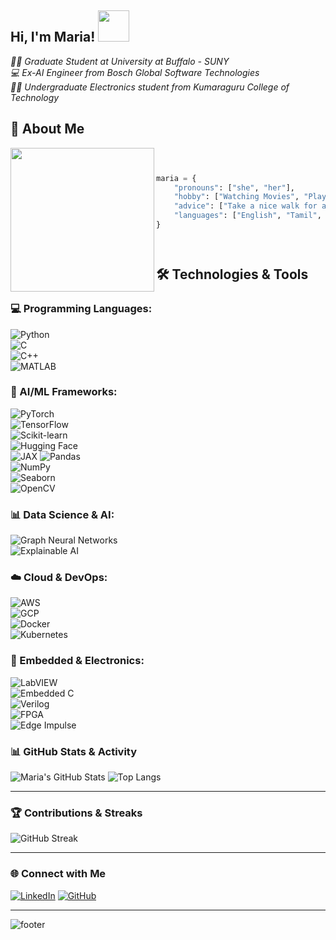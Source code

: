 <!--
**Maria-Antony/Maria-Antony** is a ✨ _special_ ✨ repository because its `README.md` (this file) appears on your GitHub profile.

Here are some ideas to get you started:

- 🔭 I’m currently working on ...
- 🌱 I’m currently learning ...
- 👯 I’m looking to collaborate on ...
- 🤔 I’m looking for help with ...
- 💬 Ask me about ...
- 📫 How to reach me: ...
- 😄 Pronouns: ...
- ⚡ Fun fact: ...
-->
<h2> Hi, I'm Maria! <img src="https://i.pinimg.com/originals/88/e7/66/88e7663123544c7d7bbba95d0ab10a76.gif" width="50"></h2>

<p><em>👩‍🎓 Graduate Student at University at Buffalo - SUNY </br>💻 Ex-AI Engineer from Bosch Global Software Technologies</br>👩‍🎓 Undergraduate Electronics student from Kumaraguru College of Technology</em></p>

## 🚀 About Me

<img align='left' src = 'https://gifdb.com/images/high/umiko-ahagon-desktop-programming-eg5f8g2281ekfhde.gif' width="230">

<div align="left">

```python



maria = {
    "pronouns": ["she", "her"],
    "hobby": ["Watching Movies", "Playing and Listening Music", "Adventurer"],
    "advice": ["Take a nice walk for a coffee when you are bored, I mean it"],
    "languages": ["English", "Tamil", "German", "Malayalam"]
}




```







</div>

## 🛠️ Technologies & Tools  

### **💻 Programming Languages:**  
![Python](https://img.shields.io/badge/Python-3776AB?style=for-the-badge&logo=python&logoColor=white)  
![C](https://img.shields.io/badge/C-A8B9CC?style=for-the-badge&logo=c&logoColor=white)  
![C++](https://img.shields.io/badge/C++-00599C?style=for-the-badge&logo=c%2B%2B&logoColor=white)  
![MATLAB](https://img.shields.io/badge/MATLAB-0076A8?style=for-the-badge&logo=mathworks&logoColor=white)  

### **🧠 AI/ML Frameworks:**  
![PyTorch](https://img.shields.io/badge/PyTorch-EE4C2C?style=for-the-badge&logo=pytorch&logoColor=white)  
![TensorFlow](https://img.shields.io/badge/TensorFlow-FF6F00?style=for-the-badge&logo=tensorflow&logoColor=white)  
![Scikit-learn](https://img.shields.io/badge/Scikit--learn-F7931E?style=for-the-badge&logo=scikit-learn&logoColor=white)  
![Hugging Face](https://img.shields.io/badge/Hugging%20Face-FCC624?style=for-the-badge&logo=huggingface&logoColor=black)  
![JAX](https://img.shields.io/badge/JAX-0072C6?style=for-the-badge&logo=google&logoColor=white)
![Pandas](https://img.shields.io/badge/Pandas-150458?style=for-the-badge&logo=pandas&logoColor=white)  
![NumPy](https://img.shields.io/badge/NumPy-013243?style=for-the-badge&logo=numpy&logoColor=white)  
![Seaborn](https://img.shields.io/badge/Seaborn-008080?style=for-the-badge&logoColor=white)  
![OpenCV](https://img.shields.io/badge/OpenCV-5C3EE8?style=for-the-badge&logo=opencv&logoColor=white) 

### **📊 Data Science & AI:**  

![Graph Neural Networks](https://img.shields.io/badge/GNNs-FF6F00?style=for-the-badge&logo=neo4j&logoColor=white)  
![Explainable AI](https://img.shields.io/badge/xAI-232F3E?style=for-the-badge&logo=ai&logoColor=white)  

### **☁️ Cloud & DevOps:**  
![AWS](https://img.shields.io/badge/AWS-232F3E?style=for-the-badge&logo=amazonaws&logoColor=white)  
![GCP](https://img.shields.io/badge/GCP-4285F4?style=for-the-badge&logo=googlecloud&logoColor=white)  
![Docker](https://img.shields.io/badge/Docker-2496ED?style=for-the-badge&logo=docker&logoColor=white)  
![Kubernetes](https://img.shields.io/badge/Kubernetes-326CE5?style=for-the-badge&logo=kubernetes&logoColor=white)  

### **🔧 Embedded & Electronics:**  
![LabVIEW](https://img.shields.io/badge/LabVIEW-FFDB00?style=for-the-badge&logo=ni&logoColor=black)  
![Embedded C](https://img.shields.io/badge/Embedded%20C-00599C?style=for-the-badge&logo=c&logoColor=white)  
![Verilog](https://img.shields.io/badge/Verilog-CC0000?style=for-the-badge&logo=intel&logoColor=white)  
![FPGA](https://img.shields.io/badge/FPGA-00427F?style=for-the-badge&logo=xilinx&logoColor=white)  
![Edge Impulse](https://img.shields.io/badge/Edge%20Impulse-00A6A6?style=for-the-badge&logo=edgeimpulse&logoColor=white)  

### 📊 GitHub Stats & Activity

![Maria's GitHub Stats](https://github-readme-stats.vercel.app/api?username=your-github-username&show_icons=true&theme=tokyonight)
![Top Langs](https://github-readme-stats.vercel.app/api/top-langs/?username=your-github-username&layout=compact&theme=tokyonight)

---

### 🏆 Contributions & Streaks

![GitHub Streak](https://github-readme-streak-stats.herokuapp.com/?user=your-github-username&theme=tokyonight)

---

### 🌐 Connect with Me
[![LinkedIn](https://img.shields.io/badge/LinkedIn-0A66C2?style=for-the-badge&logo=linkedin&logoColor=white)](https://www.linkedin.com/in/maria-pushparaj)
[![GitHub](https://img.shields.io/badge/GitHub-181717?style=for-the-badge&logo=github&logoColor=white)](https://github.com/Maria-Antony)

---

![footer](https://capsule-render.vercel.app/api?type=waving&color=0:1e90ff,100:ff5733&height=150&section=footer)

